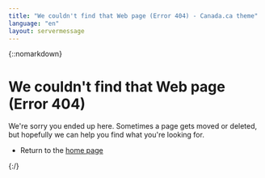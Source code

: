 ```yaml
---
title: "We couldn't find that Web page (Error 404) - Canada.ca theme"
language: "en"
layout: servermessage
---
```

{::nomarkdown}
<div class="col-md-12">
	<h1><span class="glyphicon glyphicon-warning-sign mrgn-rght-md"></span> We couldn't find that Web page (Error 404)</h1>
	<p>We're sorry you ended up here. Sometimes a page gets moved or deleted, but hopefully we can help you find what you're looking for.</p>
	<ul>
		<li>Return to the <a href="{{ "index-fr.html" | relative_url }}">home page</a></li>
	</ul>
</div>
{:/}
